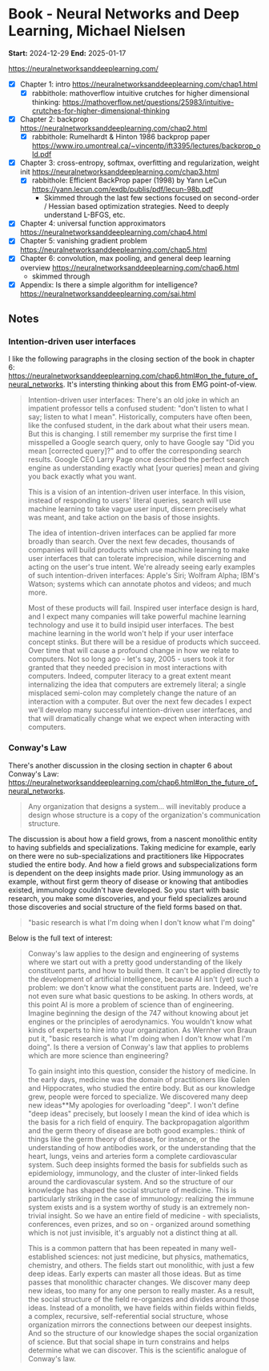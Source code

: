 # Book - Neural Networks and Deep Learning, Michael Nielsen

**Start:** 2024-12-29
**End:** 2025-01-17

<https://neuralnetworksanddeeplearning.com/>

- [X] Chapter 1: intro <https://neuralnetworksanddeeplearning.com/chap1.html>
  - [X] rabbithole: mathoverflow intuitive crutches for higher dimensional thinking: <https://mathoverflow.net/questions/25983/intuitive-crutches-for-higher-dimensional-thinking>
- [X] Chapter 2: backprop <https://neuralnetworksanddeeplearning.com/chap2.html>
  - [X] rabbithole: Rumelhardt & Hinton 1986 backprop paper <https://www.iro.umontreal.ca/~vincentp/ift3395/lectures/backprop_old.pdf>
- [X] Chapter 3: cross-entropy, softmax, overfitting and regularization, weight init <https://neuralnetworksanddeeplearning.com/chap3.html>
  - [X] rabbithole: Efficient BackProp paper (1998) by Yann LeCun <https://yann.lecun.com/exdb/publis/pdf/lecun-98b.pdf>
    - Skimmed through the last few sections focused on second-order / Hessian based optimization strategies. Need to deeply understand L-BFGS, etc.
- [X] Chapter 4: universal function approximators <https://neuralnetworksanddeeplearning.com/chap4.html>
- [X] Chapter 5: vanishing gradient problem <https://neuralnetworksanddeeplearning.com/chap5.html>
- [X] Chapter 6: convolution, max pooling, and general deep learning overview <https://neuralnetworksanddeeplearning.com/chap6.html>
  - skimmed through
- [X] Appendix: Is there a simple algorithm for intelligence? <https://neuralnetworksanddeeplearning.com/sai.html>
  
## Notes

### Intention-driven user interfaces

I like the following paragraphs in the closing section of the book in chapter 6: <https://neuralnetworksanddeeplearning.com/chap6.html#on_the_future_of_neural_networks>. It's intersting thinking about this from EMG point-of-view.

> Intention-driven user interfaces: There's an old joke in which an impatient professor tells a confused student: "don't listen to what I say; listen to what I mean". Historically, computers have often been, like the confused student, in the dark about what their users mean. But this is changing. I still remember my surprise the first time I misspelled a Google search query, only to have Google say "Did you mean [corrected query]?" and to offer the corresponding search results. Google CEO Larry Page once described the perfect search engine as understanding exactly what [your queries] mean and giving you back exactly what you want.
>
> This is a vision of an intention-driven user interface. In this vision, instead of responding to users' literal queries, search will use machine learning to take vague user input, discern precisely what was meant, and take action on the basis of those insights.
>
> The idea of intention-driven interfaces can be applied far more broadly than search. Over the next few decades, thousands of companies will build products which use machine learning to make user interfaces that can tolerate imprecision, while discerning and acting on the user's true intent. We're already seeing early examples of such intention-driven interfaces: Apple's Siri; Wolfram Alpha; IBM's Watson; systems which can annotate photos and videos; and much more.
>
> Most of these products will fail. Inspired user interface design is hard, and I expect many companies will take powerful machine learning technology and use it to build insipid user interfaces. The best machine learning in the world won't help if your user interface concept stinks. But there will be a residue of products which succeed. Over time that will cause a profound change in how we relate to computers. Not so long ago - let's say, 2005 - users took it for granted that they needed precision in most interactions with computers. Indeed, computer literacy to a great extent meant internalizing the idea that computers are extremely literal; a single misplaced semi-colon may completely change the nature of an interaction with a computer. But over the next few decades I expect we'll develop many successful intention-driven user interfaces, and that will dramatically change what we expect when interacting with computers.

### Conway's Law

There's another discussion in the closing section in chapter 6 about Conway's Law: <https://neuralnetworksanddeeplearning.com/chap6.html#on_the_future_of_neural_networks>.

> Any organization that designs a system... will inevitably produce a design whose structure is a copy of the organization's communication structure.

The discussion is about how a field grows, from a nascent monolithic entity to having subfields and specializations. Taking medicine for example, early on there were no sub-specializations and practitioners like Hippocrates studied the entire body. And how a field grows and subspecializations form is dependent on the deep insights made prior. Using immunology as an example, without first germ theory of disease or knowing that antibodies existed, immunology couldn't have developed.
So you start with basic research, you make some discoveries, and your field specializes around those discoveries and social structure of the field forms based on that.

> "basic research is what I'm doing when I don't know what I'm doing"

Below is the full text of interest:

> Conway's law applies to the design and engineering of systems where we start out with a pretty good understanding of the likely constituent parts, and how to build them. It can't be applied directly to the development of artificial intelligence, because AI isn't (yet) such a problem: we don't know what the constituent parts are. Indeed, we're not even sure what basic questions to be asking. In others words, at this point AI is more a problem of science than of engineering. Imagine beginning the design of the 747 without knowing about jet engines or the principles of aerodynamics. You wouldn't know what kinds of experts to hire into your organization. As Wernher von Braun put it, "basic research is what I'm doing when I don't know what I'm doing". Is there a version of Conway's law that applies to problems which are more science than engineering?
>
> To gain insight into this question, consider the history of medicine. In the early days, medicine was the domain of practitioners like Galen and Hippocrates, who studied the entire body. But as our knowledge grew, people were forced to specialize. We discovered many deep new ideas**My apologies for overloading "deep". I won't define "deep ideas" precisely, but loosely I mean the kind of idea which is the basis for a rich field of enquiry. The backpropagation algorithm and the germ theory of disease are both good examples.: think of things like the germ theory of disease, for instance, or the understanding of how antibodies work, or the understanding that the heart, lungs, veins and arteries form a complete cardiovascular system. Such deep insights formed the basis for subfields such as epidemiology, immunology, and the cluster of inter-linked fields around the cardiovascular system. And so the structure of our knowledge has shaped the social structure of medicine. This is particularly striking in the case of immunology: realizing the immune system exists and is a system worthy of study is an extremely non-trivial insight. So we have an entire field of medicine - with specialists, conferences, even prizes, and so on - organized around something which is not just invisible, it's arguably not a distinct thing at all.
>
> This is a common pattern that has been repeated in many well-established sciences: not just medicine, but physics, mathematics, chemistry, and others. The fields start out monolithic, with just a few deep ideas. Early experts can master all those ideas. But as time passes that monolithic character changes. We discover many deep new ideas, too many for any one person to really master. As a result, the social structure of the field re-organizes and divides around those ideas. Instead of a monolith, we have fields within fields within fields, a complex, recursive, self-referential social structure, whose organization mirrors the connections between our deepest insights. And so the structure of our knowledge shapes the social organization of science. But that social shape in turn constrains and helps determine what we can discover. This is the scientific analogue of Conway's law.
